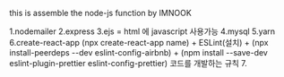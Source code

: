 this is assemble the node-js function by IMNOOK

1.nodemailer
2.express
3.ejs = html 에 javascript 사용가능
4.mysql
5.yarn
6.create-react-app  (npx create-react-app name) + ESLint(설치) + 
(npx install-peerdeps --dev eslint-config-airbnb) + (npm install --save-dev eslint-plugin-prettier eslint-config-prettier) 코드를 개발하는 규칙
7.